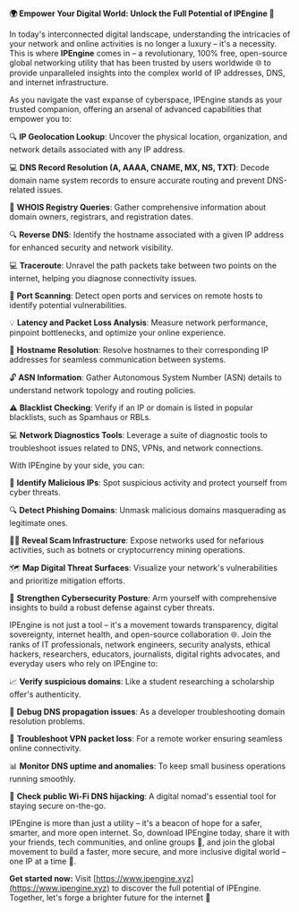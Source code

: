**🌍 Empower Your Digital World: Unlock the Full Potential of IPEngine 🚀**

In today's interconnected digital landscape, understanding the intricacies of your network and online activities is no longer a luxury – it's a necessity. This is where **IPEngine** comes in – a revolutionary, 100% free, open-source global networking utility that has been trusted by users worldwide 🌐 to provide unparalleled insights into the complex world of IP addresses, DNS, and internet infrastructure.

As you navigate the vast expanse of cyberspace, IPEngine stands as your trusted companion, offering an arsenal of advanced capabilities that empower you to:

🔍 **IP Geolocation Lookup**: Uncover the physical location, organization, and network details associated with any IP address.

💻 **DNS Record Resolution (A, AAAA, CNAME, MX, NS, TXT)**: Decode domain name system records to ensure accurate routing and prevent DNS-related issues.

🚨 **WHOIS Registry Queries**: Gather comprehensive information about domain owners, registrars, and registration dates.

🔍 **Reverse DNS**: Identify the hostname associated with a given IP address for enhanced security and network visibility.

💻 **Traceroute**: Unravel the path packets take between two points on the internet, helping you diagnose connectivity issues.

🚀 **Port Scanning**: Detect open ports and services on remote hosts to identify potential vulnerabilities.

💡 **Latency and Packet Loss Analysis**: Measure network performance, pinpoint bottlenecks, and optimize your online experience.

📡 **Hostname Resolution**: Resolve hostnames to their corresponding IP addresses for seamless communication between systems.

🔓 **ASN Information**: Gather Autonomous System Number (ASN) details to understand network topology and routing policies.

⚠️ **Blacklist Checking**: Verify if an IP or domain is listed in popular blacklists, such as Spamhaus or RBLs.

💻 **Network Diagnostics Tools**: Leverage a suite of diagnostic tools to troubleshoot issues related to DNS, VPNs, and network connections.

With IPEngine by your side, you can:

🚫 **Identify Malicious IPs**: Spot suspicious activity and protect yourself from cyber threats.

🔍 **Detect Phishing Domains**: Unmask malicious domains masquerading as legitimate ones.

🕵️‍♀️ **Reveal Scam Infrastructure**: Expose networks used for nefarious activities, such as botnets or cryptocurrency mining operations.

🗺️ **Map Digital Threat Surfaces**: Visualize your network's vulnerabilities and prioritize mitigation efforts.

💪 **Strengthen Cybersecurity Posture**: Arm yourself with comprehensive insights to build a robust defense against cyber threats.

IPEngine is not just a tool – it's a movement towards transparency, digital sovereignty, internet health, and open-source collaboration 🌐. Join the ranks of IT professionals, network engineers, security analysts, ethical hackers, researchers, educators, journalists, digital rights advocates, and everyday users who rely on IPEngine to:

📈 **Verify suspicious domains**: Like a student researching a scholarship offer's authenticity.

🔧 **Debug DNS propagation issues**: As a developer troubleshooting domain resolution problems.

👥 **Troubleshoot VPN packet loss**: For a remote worker ensuring seamless online connectivity.

📊 **Monitor DNS uptime and anomalies**: To keep small business operations running smoothly.

🚀 **Check public Wi-Fi DNS hijacking**: A digital nomad's essential tool for staying secure on-the-go.

IPEngine is more than just a utility – it's a beacon of hope for a safer, smarter, and more open internet. So, download IPEngine today, share it with your friends, tech communities, and online groups 📢, and join the global movement to build a faster, more secure, and more inclusive digital world – one IP at a time 🔐.

**Get started now:** Visit [https://www.ipengine.xyz](https://www.ipengine.xyz) to discover the full potential of IPEngine. Together, let's forge a brighter future for the internet 🌟